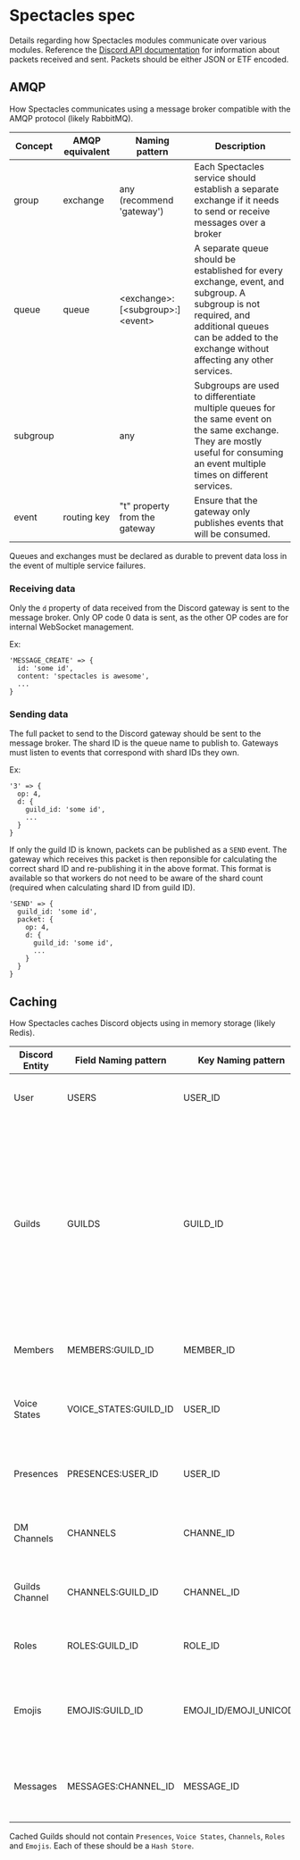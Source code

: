 # Spectacles spec

Details regarding how Spectacles modules communicate over various modules. Reference the [Discord API documentation](https://discordapp.com/developers/docs/topics/gateway#payloads) for information about packets received and sent. Packets should be either JSON or ETF encoded.

## AMQP

How Spectacles communicates using a message broker compatible with the AMQP protocol (likely RabbitMQ).

| Concept  | AMQP equivalent | Naming pattern                  | Description                                                                                                                                                                                          |
|----------|-----------------|---------------------------------|------------------------------------------------------------------------------------------------------------------------------------------------------------------------------------------------------|
| group    | exchange        | any (recommend 'gateway')       | Each Spectacles service should establish a separate exchange if it needs to send or receive messages over a broker                                                                                   |
| queue    | queue           | \<exchange\>:\[\<subgroup\>:\]\<event\> | A separate queue should be established for every exchange, event, and subgroup. A subgroup is not required, and additional queues can be added to the exchange without affecting any other services. |
| subgroup |                 | any                             | Subgroups are used to differentiate multiple queues for the same event on the same exchange. They are mostly useful for consuming an event multiple times on different services.                     |
| event    | routing key     | "t" property from the gateway   | Ensure that the gateway only publishes events that will be consumed.                                                                                                                                 |

Queues and exchanges must be declared as durable to prevent data loss in the event of multiple service failures.

### Receiving data

Only the `d` property of data received from the Discord gateway is sent to the message broker. Only OP code 0 data is sent, as the other OP codes are for internal WebSocket management.

Ex:

```
'MESSAGE_CREATE' => {
  id: 'some id',
  content: 'spectacles is awesome',
  ...
}
```

### Sending data

The full packet to send to the Discord gateway should be sent to the message broker. The shard ID is the queue name to publish to. Gateways must listen to events that correspond with shard IDs they own.

Ex:

```
'3' => {
  op: 4,
  d: {
    guild_id: 'some id',
    ...
  }
}
```

If only the guild ID is known, packets can be published as a `SEND` event. The gateway which receives this packet is then reponsible for calculating the correct shard ID and re-publishing it in the above format. This format is available so that workers do not need to be aware of the shard count (required when calculating shard ID from guild ID).

```
'SEND' => {
  guild_id: 'some id',
  packet: {
    op: 4,
    d: {
      guild_id: 'some id',
      ...
    }
  }
}
```

## Caching

How Spectacles caches Discord objects using in memory storage (likely Redis).

| Discord Entity | Field Naming pattern  | Key Naming pattern     | Description                                                                                                                                                     |
|----------------|-----------------------|------------------------|-----------------------------------------------------------------------------------------------------------------------------------------------------------------|
| User           | USERS                 | USER_ID                | Discord Users stored by there ID                                                                                                                                |
| Guilds         | GUILDS                | GUILD_ID               | Discord Guilds stored by there ID. Presences, Voice States, Channels, Roles and Emojis are stored in there own Field to reduce parsing time for bigger guilds.  |
| Members        | MEMBERS:GUILD_ID      | MEMBER_ID              | Discord Members stored by there ID.                                                                                                                             |
| Voice States   | VOICE_STATES:GUILD_ID | USER_ID                | Discord Voice States stored by there User ID.                                                                                                                   |
| Presences      | PRESENCES:USER_ID     | USER_ID                | Discord Presences stored by there User ID.                                                                                                                      |
| DM Channels    | CHANNELS              | CHANNE_ID              | DM Channels stored by there Channel ID.                                                                                                                         |
| Guilds Channel | CHANNELS:GUILD_ID     | CHANNEL_ID             | Guild Channels stored by there Channel ID.                                                                                                                      |
| Roles          | ROLES:GUILD_ID        | ROLE_ID                | Guild Roles stored by there Role ID.                                                                                                                            |
| Emojis         | EMOJIS:GUILD_ID       | EMOJI_ID/EMOJI_UNICODE | Guild Emojis stored by either there Emoji ID or Emoji Unicode.                                                                                                  |
| Messages       | MESSAGES:CHANNEL_ID   | MESSAGE_ID             | Channel Messages stored by there Messages ID.                                                                                                                   |

Cached Guilds should not contain `Presences`, `Voice States`, `Channels`, `Roles` and `Emojis`. Each of these should be a `Hash Store`.